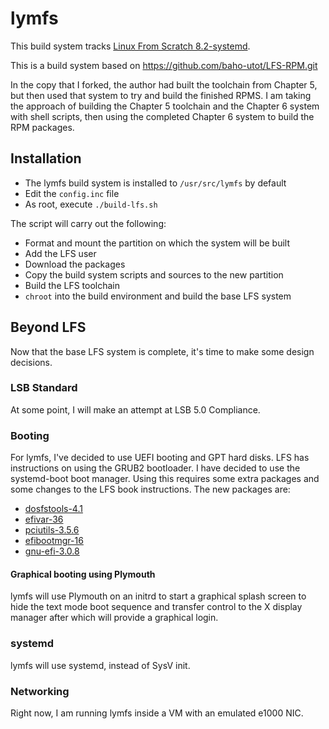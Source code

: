 # lymfs

This build system tracks [Linux From Scratch 8.2-systemd](http://linuxfromscratch.org/lfs/view/8.2-systemd/).

This is a build system based on https://github.com/baho-utot/LFS-RPM.git

In the copy that I forked, the author had built the toolchain from Chapter 5, but then used that system to try and build the finished RPMS. I am taking the approach of building the Chapter 5 toolchain and the Chapter 6 system with shell scripts, then using the completed Chapter 6 system to build the RPM packages.

## Installation

* The lymfs build system is installed to `/usr/src/lymfs` by default
* Edit the `config.inc` file
* As root, execute `./build-lfs.sh`

The script will carry out the following:

* Format and mount the partition on which the system will be built
* Add the LFS user
* Download the packages
* Copy the build system scripts and sources to the new partition
* Build the LFS toolchain
* `chroot` into the build environment and build the base LFS system

## Beyond LFS

Now that the base LFS system is complete, it's time to make some design decisions.

### LSB Standard

At some point, I will make an attempt at LSB 5.0 Compliance. 

### Booting

For lymfs, I've decided to use UEFI booting and GPT hard disks. LFS has instructions on using the GRUB2 bootloader. I have decided to use the systemd-boot boot manager. Using this requires some extra packages and some changes to the LFS book instructions. The new packages are:
- [dosfstools-4.1](https://github.com/dosfstools/dosfstools/releases/download/v4.1/dosfstools-4.1.tar.xz)
- [efivar-36](https://github.com/rhboot/efivar/releases/download/36/efivar-36.tar.bz2)
- [pciutils-3.5.6](https://www.kernel.org/pub/software/utils/pciutils/pciutils-3.5.6.tar.xz)
- [efibootmgr-16](https://github.com/rhboot/efibootmgr/releases/download/16/efibootmgr-16.tar.bz2)
- [gnu-efi-3.0.8](https://sourceforge.net/projects/gnu-efi/files/gnu-efi-3.0.8.tar.bz2)

#### Graphical booting using Plymouth

lymfs will use Plymouth on an initrd to start a graphical splash screen to hide the text mode boot sequence and transfer control to the X display manager after which will provide a graphical login.

### systemd

lymfs will use systemd, instead of SysV init.

### Networking

Right now, I am running lymfs inside a VM with an emulated e1000 NIC.
